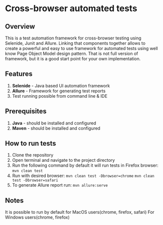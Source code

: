 # Cross-browser automated tests

## Overview
This is a test automation framework for cross-browser testing using Selenide, Junit and Allure.
Linking that components together allows to create a powerful and easy to use framework for automated tests
using well know Page Object Model design pattern.
That is not full version of framework, but it is a good start point for your own implementation.

## Features
1. **Selenide** - Java based UI automation framework
2. **Allure** - Framework for generating test reports
3. Test running possible from command line & IDE

## Prerequisites
1. **Java** - should be installed and configured
2. **Maven** - should be installed and configured

## How to run tests
1. Clone the repository
2. Open terminal and navigate to the project directory
3. Run the following command by default it will run tests in Firefox browser:
   ```mvn clean test```
4. Run with desired browser:
   ```mvn clean test -Dbrowser=chrome```
   ```mvn clean test -Dbrowser=safari```
5. To generate Allure report run:
   ```mvn allure:serve```

## Notes
It is possible to run by default for MacOS users(chrome, firefox, safari)
For Windows users(chrome, firefox)